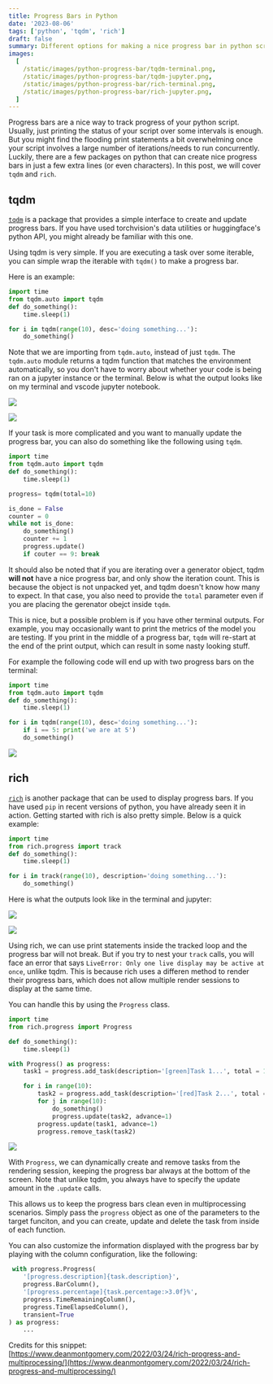 ```yaml
---
title: Progress Bars in Python
date: '2023-08-06'
tags: ['python', 'tqdm', 'rich']
draft: false
summary: Different options for making a nice progress bar in python scripts.
images:
  [
    /static/images/python-progress-bar/tqdm-terminal.png,
    /static/images/python-progress-bar/tqdm-jupyter.png,
    /static/images/python-progress-bar/rich-terminal.png,
    /static/images/python-progress-bar/rich-jupyter.png,
  ]
---
```


Progress bars are a nice way to track progress of your python script.
Usually, just printing the status of your script over some intervals is enough.
But you might find the flooding print statements a bit overwhelming once your script involves a large number of iterations/needs to run concurrently.
Luckily, there are a few packages on python that can create nice progress bars in just a few extra lines (or even characters).
In this post, we will cover `tqdm` and `rich`.

## tqdm

[`tqdm`](https://github.com/tqdm/tqdm) is a package that provides a simple interface to create and update progress bars.
If you have used torchvision's data utilities or huggingface's python API, you might already be familiar with this one.

Using tqdm is very simple. If you are executing a task over some iterable, you can simple wrap the iterable with `tqdm()` to make a progress bar.

Here is an example:

```python
import time
from tqdm.auto import tqdm
def do_something():
    time.sleep(1)

for i in tqdm(range(10), desc='doing something...'):
    do_something()
```

Note that we are importing from `tqdm.auto`, instead of just `tqdm`.
The `tqdm.auto` module returns a tqdm function that matches the environment automatically, so you don't have to worry about whether your code is being ran on a jupyter instance or the terminal.
Below is what the output looks like on my terminal and vscode jupyter notebook.

![](/static/images/python-progress-bar/tqdm-terminal.png)

![](/static/images/python-progress-bar/tqdm-jupyter.png)

If your task is more complicated and you want to manually update the progress bar, you can also do something like the following using `tqdm`.

```python
import time
from tqdm.auto import tqdm
def do_something():
    time.sleep(1)

progress= tqdm(total=10)

is_done = False
counter = 0
while not is_done:
    do_something()
    counter += 1
    progress.update()
    if couter == 9: break
```

It should also be noted that if you are iterating over a generator object, tqdm **will not** have a nice progress bar, and only show the iteration count.
This is because the object is not unpacked yet, and tqdm doesn't know how many to expect. In that case, you also need to provide the `total` parameter even if you are placing the gerenator obejct inside `tqdm`.

This is nice, but a possible problem is if you have other terminal outputs.
For example, you may occasionally want to print the metrics of the model you are testing.
If you print in the middle of a progress bar, `tqdm` will re-start at the end of the print output, which can result in some nasty looking stuff.

For example the following code will end up with two progress bars on the terminal:

```python
import time
from tqdm.auto import tqdm
def do_something():
    time.sleep(1)

for i in tqdm(range(10), desc='doing something...'):
    if i == 5: print('we are at 5')
    do_something()
```

![](/static/images/python-progress-bar/tqdm-print.png)

## rich

[`rich`](https://github.com/Textualize/rich) is another package that can be used to display progress bars. If you have used `pip` in recent versions of python, you have already seen it in action.
Getting started with rich is also pretty simple.
Below is a quick example:

```python
import time
from rich.progress import track
def do_something():
    time.sleep(1)

for i in track(range(10), description='doing something...'):
    do_something()
```

Here is what the outputs look like in the terminal and jupyter:

![](/static/images/python-progress-bar/rich-terminal.png)

![](/static/images/python-progress-bar/rich-jupyter.png)

Using rich, we can use print statements inside the tracked loop and the progress bar will not break.
But if you try to nest your `track` calls, you will face an error that says `LiveError: Only one live display may be active at once`, unlike tqdm.
This is because rich uses a differen method to render their progress bars, which does not allow multiple render sessions to display at the same time.

You can handle this by using the `Progress` class.

```python
import time
from rich.progress import Progress

def do_something():
    time.sleep(1)

with Progress() as progress:
    task1 = progress.add_task(description='[green]Task 1...', total = 10)

    for i in range(10):
        task2 = progress.add_task(description='[red]Task 2...', total = 10)
        for j in range(10):
            do_something()
            progress.update(task2, advance=1)
        progress.update(task1, advance=1)
        progress.remove_task(task2)
```

![](/static/images/python-progress-bar/rich-multi.png)

With `Progress`, we can dynamically create and remove tasks from the rendering session, keeping the progress bar always at the bottom of the screen.
Note that unlike tqdm, you always have to specify the update amount in the `.update` calls.

This allows us to keep the progress bars clean even in multiprocessing scenarios.
Simply pass the `progress` object as one of the parameters to the target funciton, and you can create, update and delete the task from inside of each function.

You can also customize the information displayed with the progress bar by playing with the column configuration, like the following:

```python
 with progress.Progress(
    '[progress.description]{task.description}',
    progress.BarColumn(),
    '[progress.percentage]{task.percentage:>3.0f}%',
    progress.TimeRemainingColumn(),
    progress.TimeElapsedColumn(),
    transient=True
) as progress:
    ...

```

Credits for this snippet: [https://www.deanmontgomery.com/2022/03/24/rich-progress-and-multiprocessing/](https://www.deanmontgomery.com/2022/03/24/rich-progress-and-multiprocessing/)

